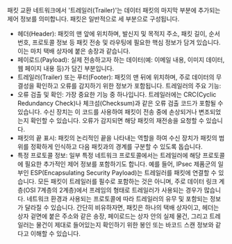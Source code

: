 패킷 교환 네트워크에서 '트레일러(Trailer)'는 데이터 패킷의 마지막 부분에 추가되는 제어 정보를 의미합니다. 패킷은 일반적으로 세 부분으로 구성됩니다.
 * 헤더(Header): 패킷의 맨 앞에 위치하며, 발신지 및 목적지 주소, 패킷 길이, 순서 번호, 프로토콜 정보 등 패킷 전송 및 라우팅에 필요한 핵심 정보가 담겨 있습니다. 이는 마치 택배 상자에 붙은 송장과 같습니다.
 * 페이로드(Payload): 실제 전송하고자 하는 데이터(예: 이메일 내용, 이미지 데이터, 웹 페이지 내용 등)가 담긴 부분입니다.
 * 트레일러(Trailer) 또는 푸터(Footer): 패킷의 맨 뒤에 위치하며, 주로 데이터의 무결성을 확인하고 오류를 감지하기 위한 정보가 포함됩니다.
트레일러의 주요 기능:
 * 오류 검출 및 확인: 가장 중요한 기능 중 하나입니다. 트레일러에는 CRC(Cyclic Redundancy Check)나 체크섬(Checksum)과 같은 오류 검출 코드가 포함될 수 있습니다. 수신 장치는 이 코드를 사용하여 패킷이 전송 중에 손상되거나 변조되었는지 확인할 수 있습니다. 오류가 감지되면 해당 패킷의 재전송을 요청할 수 있습니다.
 * 패킷의 끝 표시: 패킷의 논리적인 끝을 나타내는 역할을 하여 수신 장치가 패킷의 범위를 정확하게 인식하고 다음 패킷과의 경계를 구분할 수 있도록 돕습니다.
 * 특정 프로토콜 정보: 일부 특정 네트워크 프로토콜에서는 트레일러에 해당 프로토콜에 필요한 추가적인 제어 정보를 포함하기도 합니다. 예를 들어, IPsec 제품군의 일부인 ESP(Encapsulating Security Payload)는 트레일러를 패킷에 연결할 수 있습니다.
모든 패킷이 트레일러를 필수로 포함하는 것은 아니며, 주로 데이터 링크 계층(OSI 7계층의 2계층)에서 프레임의 형태로 트레일러가 사용되는 경우가 많습니다. 네트워크 환경과 사용되는 프로토콜에 따라 트레일러의 유무 및 포함되는 정보가 달라질 수 있습니다.
간단히 비유하자면, 패킷은 하나의 택배 상자이고, 헤더는 상자 겉면에 붙은 주소와 같은 송장, 페이로드는 상자 안의 실제 물건, 그리고 트레일러는 물건이 제대로 들어있는지 확인하기 위한 봉인 또는 바코드 스캔 정보와 같다고 이해할 수 있습니다.
